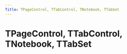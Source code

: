 ```yaml
---
Title: TPageControl, TTabControl, TNotebook, TTabSet
---
```



TPageControl, TTabControl, TNotebook, TTabSet
=============================================

<!-- TOC -->
